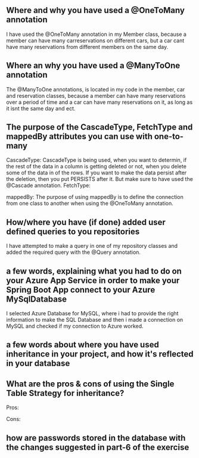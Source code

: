 ## Where and why you have used a @OneToMany annotation 
I have used the @OneToMany annotation in my Member class, because a member can have many carreservations on different cars, 
but a car cant have many reservations from different members on the same day.
## Where an why you have used a @ManyToOne annotation
The @ManyToOne annotations, is located in my code in the member, car and reservation classes, because a member can have many reservations over a period of time
and a car can have many reservations on it, as long as it isnt the same day and ect.
## The purpose of the CascadeType, FetchType and mappedBy attributes you can use with one-to-many
CascadeType:
CascadeType is being used, when you want to determin, if the rest of the data in a column is getting deleted or not, when you delete some of the data in of the rows. If you want to make the data persist after the deletion, then you put PERSISTS after it. But make sure to have used the @Cascade annotation.
FetchType:

mappedBy:
The purpose of using mappedBy is to define the connection from one class to another when using the @OneToMany annotation.
## How/where you have (if done) added user defined queries to you repositories
I have attempted to make a query in one of my repository classes and added the required query with the @Query annotation.

## a few words, explaining what you had to do on your Azure App Service in order to make your Spring Boot App connect to your Azure MySqlDatabase
I selected Azure Database for MySQL, where i had to provide the right information to make the SQL Database and then i made a connection on MySQL 
and checked if my connection to Azure worked. 
## a few words about where you have used inheritance in your project, and how it's reflected in your database

## What are the pros & cons of using the Single Table Strategy for inheritance?
Pros:

Cons:

## how are passwords stored in the database with the changes suggested in part-6 of the exercise
